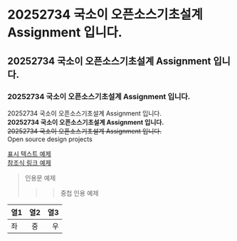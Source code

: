 # 20252734 국소이 오픈소스기초설계 Assignment 입니다.
## 20252734 국소이 오픈소스기초설계 Assignment 입니다.
### 20252734 국소이 오픈소스기초설계 Assignment 입니다.

20252734 국소이 오픈소스기초설계 Assignment 입니다.  
**20252734 국소이 오픈소스기초설계 Assignment 입니다.**  
~~20252734 국소이 오픈소스기초설계 Assignment 입니다.~~  
Open source design projects

[표시 텍스트 예제](https://www.google.com/?hl=ko)  
[참조식 링크 예제][ref]

[ref]: https://www.google.com/?hl=ko  

> 인용문 예제  
>>> 중첩 인용 예제  

| 열1 | 열2 | 열3 |
|:---|:---:|---:|
| 좌 | 중 | 우|
